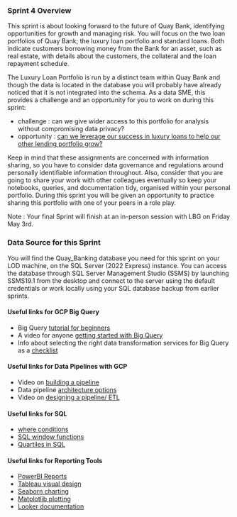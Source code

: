 ### Sprint 4 Overview 

This sprint is about looking forward to the future of Quay Bank, identifying opportunities for growth and managing risk. You will focus on the two loan portfolios of Quay Bank;  the luxury loan portfolio and standard loans. Both indicate customers borrowing money from the Bank for an asset, such as real estate, with details about the customers, the collateral and the loan repayment schedule. 

The Luxury Loan Portfolio is run by a distinct team within Quay Bank and though the data is located in the database you will probably have already noticed that it is not integrated into the schema. As a data SME, this provides a challenge and an opportunity for you to work on during this sprint: 

- challenge : can we give wider access to this portfolio for analysis without compromising data privacy? 
- opportunity : [can we leverage our success in luxury loans to help our other lending portfolio grow?](https://github.com/siandav/lbg_incubation_delegates/blob/main/Sprint_4_bigquery_growth/Sprint_4_GrowthandOpportunities.pdf)

Keep in mind that these assignments are concerned with information sharing, so you have to consider data governance and regulations around personally identifiable information throughout. Also, consider that you are going to share your work with other colleagues eventually so keep your notebooks, queries, and documentation tidy, organised  within your personal portfolio.  During this sprint you will be given an opportunity to practice sharing this portfolio with one of your peers in a role play. 

Note : Your final Sprint will finish at an in-person session with LBG on Friday May 3rd. 

### Data Source for this Sprint 

You will find the Quay_Banking database you need for this sprint on your LOD machine, on the SQL Server (2022 Express) instance. You can access the database through SQL Server Management Studio (SSMS) by launching SSMS19.1 from the desktop and connect to the server using the default credentials or work locally using your SQL database backup from earlier sprints. 

#### Useful links for GCP Big Query 
- Big Query [tutorial for beginners](https://www.youtube.com/watch?v=MYAfyPlVVak)
- A video for anyone [getting started with Big Query](https://www.youtube.com/watch?v=BH_7_zVk5oM) 
- Info about selecting the right data transformation services for Big Query as a [checklist](https://towardsdatascience.com/check-list-selecting-the-right-data-transformation-service-for-google-bigquery-bd99307da581) 

#### Useful links for Data Pipelines with GCP
- Video on [building a pipeline](https://www.youtube.com/watch?v=yVUXvabnMRU)
- Data pipeline [architecture options](https://cloud.google.com/blog/topics/developers-practitioners/what-data-pipeline-architecture-should-i-use/)
- Video on [designing a pipeline/ ETL](https://www.youtube.com/watch?v=VtzvF17ysbc)

#### Useful links for SQL
- [where conditions](https://www.w3schools.com/sql/sql_where.asp)
- [SQL window functions](https://www.geeksforgeeks.org/window-functions-in-sql/)
- [Quartiles in SQL](https://www.sisense.com/blog/window-functions-by-example/)

#### Useful links for Reporting Tools 
- [PowerBI Reports](https://learn.microsoft.com/en-us/power-bi/create-reports/)
- [Tableau visual design](https://help.tableau.com/current/pro/desktop/en-us/design_and_analyze.htm)
- [Seaborn charting](https://seaborn.pydata.org/)
- [Matplotlib plotting](https://matplotlib.org/stable/users/index.html)
- [Looker documentation](https://cloud.google.com/looker/docs/intro) 
